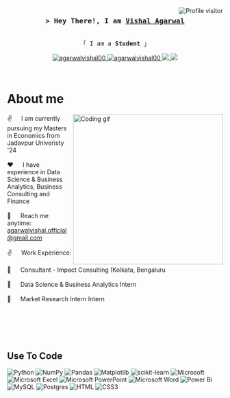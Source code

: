 <!--
<h2 align="center">
  Welcome to Al Siam World!
  <img src="https://media.giphy.com/media/hvRJCLFzcasrR4ia7z/giphy.gif" width="28">
</h2>
-->

<!--
<p align="center">
  <a href="https://github.com/alsiam"><img src="https://readme-typing-svg.herokuapp.com/?lines=Self%20Taught%20Programmer;Front%20End%20Developer;1.5%2B%20years%20of%20coding%20experience;Always%20learning%20new%20things&center=true&width=380&height=45"></a>
</p>

 -->

<a href="https://komarev.com/ghpvc/?username=agarwalvishal00">
  <img align="right" src="https://komarev.com/ghpvc/?username=agarwalvishal00&label=Visitors&color=0e75b6&style=flat" alt="Profile visitor" />
</a>


<!-- Intro  -->
<h3 align="center">
        <samp>&gt; Hey There!, I am
                <b><a target="_blank" href="https://agarwalvishal00.netlify.app">Vishal Agarwal</a></b>
        </samp>
</h3>


<p align="center"> 
  <samp>
    <br>
    「 I am a <b>Student</b> 」
    </br>
  </samp>
</p>

<p align="center">
 <a href="[https://alsiam.com](https://agarwalvishal00.netlify.app)" target="blank">
  <img src="https://img.shields.io/badge/Website-DC143C?style=for-the-badge&logo=website&logoColor=white" alt="agarwalvishal00" />
 </a>
 <a href="https://linkedin.com/in/agarwalvishal00" target="_blank">
  <img src="https://img.shields.io/badge/LinkedIn-0077B5?style=for-the-badge&logo=linkedin&logoColor=white" alt="agarwalvishal00"/>
 </a>
 <!-- <a href="https://dev.to/alsiam" target="_blank">
  <img src="https://img.shields.io/badge/dev.to-0A0A0A?style=for-the-badge&logo=dev.to&logoColor=white" alt="alsiam" />
 </a> -->
 <a href="https://twitter.com/agarwalvishal00" target="_blank">
  <img src="https://img.shields.io/badge/Twitter-1DA1F2?style=for-the-badge&logo=twitter&logoColor=white" />
 </a>
 <a href="https://agarwalvishal00.medium.com/" target="_blank">
  <img src="https://img.shields.io/badge/Medium-12100E?style=for-the-badge&logo=medium&logoColor=white" />
 </a> 
</p>
<br />

<!-- About Section -->
 # About me
 
<p>
 <img align="right" width="350" src="https://github.com/alsiam/alsiam/blob/main/assets/programmer.gif" alt="Coding gif" />
  
 ✌️ &emsp; I am currently pursuing my Masters in Economics from Jadavpur Univeristy '24 <br/><br/>
 ❤️ &emsp; I have experience in Data Science & Business Analytics, Business Consulting and Finance<br/><br/>
 📧 &emsp; Reach me anytime: agarwalvishal.official@gmail.com<br/><br/>
 ✌️ &emsp; Work Experience: <br/><br/>
 📧 &emsp; Consultant - Impact Consulting (Kolkata, Bengaluru <br/><br/>
 📧 &emsp; Data Science & Business Analytics Intern <br/><br/>
 📧 &emsp; Market Research Intern Intern <br/><br/>


</p>

<br/>
<br/>
<br/>

## Use To Code

![Python](https://img.shields.io/badge/python-3670A0?style=for-the-badge&logo=python&logoColor=ffdd54)
![NumPy](https://img.shields.io/badge/numpy-%23013243.svg?style=for-the-badge&logo=numpy&logoColor=white)
![Pandas](https://img.shields.io/badge/pandas-%23150458.svg?style=for-the-badge&logo=pandas&logoColor=white)
![Matplotlib](https://img.shields.io/badge/Matplotlib-%23ffffff.svg?style=for-the-badge&logo=Matplotlib&logoColor=black)
![scikit-learn](https://img.shields.io/badge/scikit--learn-%23F7931E.svg?style=for-the-badge&logo=scikit-learn&logoColor=white)
![Microsoft](https://img.shields.io/badge/Microsoft-0078D4?style=for-the-badge&logo=microsoft&logoColor=white)
![Microsoft Excel](https://img.shields.io/badge/Microsoft_Excel-217346?style=for-the-badge&logo=microsoft-excel&logoColor=white)
![Microsoft PowerPoint](https://img.shields.io/badge/Microsoft_PowerPoint-B7472A?style=for-the-badge&logo=microsoft-powerpoint&logoColor=white)
![Microsoft Word](https://img.shields.io/badge/Microsoft_Word-2B579A?style=for-the-badge&logo=microsoft-word&logoColor=white)
![Power Bi](https://img.shields.io/badge/power_bi-F2C811?style=for-the-badge&logo=powerbi&logoColor=black)
![MySQL](https://img.shields.io/badge/mysql-%2300f.svg?style=for-the-badge&logo=mysql&logoColor=white)
![Postgres](https://img.shields.io/badge/postgres-%23316192.svg?style=for-the-badge&logo=postgresql&logoColor=white)
![HTML](https://img.shields.io/badge/HTML5-E34F26?style=for-the-badge&logo=html5&logoColor=white)
![CSS3](https://img.shields.io/badge/CSS3-1572B6?style=for-the-badge&logo=css3&logoColor=white)


<br/>

